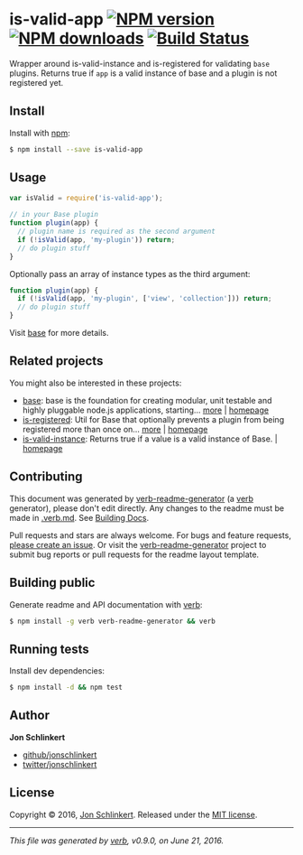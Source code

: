 # is-valid-app [![NPM version](https://img.shields.io/npm/v/is-valid-app.svg?style=flat)](https://www.npmjs.com/package/is-valid-app) [![NPM downloads](https://img.shields.io/npm/dm/is-valid-app.svg?style=flat)](https://npmjs.org/package/is-valid-app) [![Build Status](https://img.shields.io/travis/node-base/is-valid-app.svg?style=flat)](https://travis-ci.org/node-base/is-valid-app)

Wrapper around is-valid-instance and is-registered for validating `base` plugins. Returns true if `app` is a valid instance of base and a plugin is not registered yet.

## Install

Install with [npm](https://www.npmjs.com/):

```sh
$ npm install --save is-valid-app
```

## Usage

```js
var isValid = require('is-valid-app');

// in your Base plugin
function plugin(app) {
  // plugin name is required as the second argument
  if (!isValid(app, 'my-plugin')) return;
  // do plugin stuff
}
```

Optionally pass an array of instance types as the third argument:

```js
function plugin(app) {
  if (!isValid(app, 'my-plugin', ['view', 'collection'])) return;
  // do plugin stuff
}
```

Visit [base](https://github.com/node-base/base) for more details.

## Related projects

You might also be interested in these projects:

* [base](https://www.npmjs.com/package/base): base is the foundation for creating modular, unit testable and highly pluggable node.js applications, starting… [more](https://github.com/node-base/base) | [homepage](https://github.com/node-base/base "base is the foundation for creating modular, unit testable and highly pluggable node.js applications, starting with a handful of common methods, like `set`, `get`, `del` and `use`.")
* [is-registered](https://www.npmjs.com/package/is-registered): Util for Base that optionally prevents a plugin from being registered more than once on… [more](https://github.com/jonschlinkert/is-registered) | [homepage](https://github.com/jonschlinkert/is-registered "Util for Base that optionally prevents a plugin from being registered more than once on an instance")
* [is-valid-instance](https://www.npmjs.com/package/is-valid-instance): Returns true if a value is a valid instance of Base. | [homepage](https://github.com/jonschlinkert/is-valid-instance "Returns true if a value is a valid instance of Base.")

## Contributing

This document was generated by [verb-readme-generator](https://github.com/verbose/verb-readme-generator) (a [verb](https://github.com/verbose/verb) generator), please don't edit directly. Any changes to the readme must be made in [.verb.md](.verb.md). See [Building Docs](#building-public).

Pull requests and stars are always welcome. For bugs and feature requests, [please create an issue](../../issues/new). Or visit the [verb-readme-generator](https://github.com/verbose/verb-readme-generator) project to submit bug reports or pull requests for the readme layout template.

## Building public

Generate readme and API documentation with [verb](https://github.com/verbose/verb):

```sh
$ npm install -g verb verb-readme-generator && verb
```

## Running tests

Install dev dependencies:

```sh
$ npm install -d && npm test
```

## Author

**Jon Schlinkert**

* [github/jonschlinkert](https://github.com/jonschlinkert)
* [twitter/jonschlinkert](http://twitter.com/jonschlinkert)

## License

Copyright © 2016, [Jon Schlinkert](https://github.com/jonschlinkert).
Released under the [MIT license](https://github.com/node-base/is-valid-app/blob/master/LICENSE).

***

_This file was generated by [verb](https://github.com/verbose/verb), v0.9.0, on June 21, 2016._
